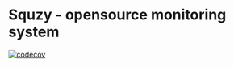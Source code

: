 # Squzy - opensource monitoring system
[![codecov](https://codecov.io/gh/squzy/squzy/branch/develop/graph/badge.svg)](https://codecov.io/gh/squzy/squzy)
